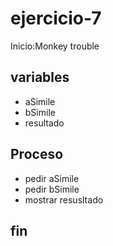 # ejercicio-7
Inicio:Monkey trouble
## variables
- aSimile
- bSimile
- resultado

## Proceso

- pedir aSimile
- pedir bSimile
-  mostrar  resusltado

## fin

